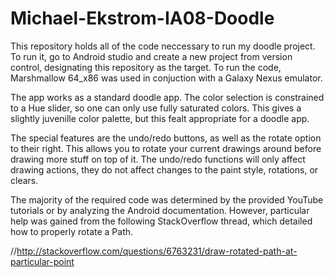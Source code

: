 # Michael-Ekstrom-IA08-Doodle

This repository holds all of the code neccessary to run my doodle project. To run it, go to Android studio and create a new project from version control, designating this repository as the target. To run the code, Marshmallow 64_x86 was used in conjuction with a Galaxy Nexus emulator.

The app works as a standard doodle app. The color selection is constrained to a Hue slider, so one can only use fully saturated colors. This gives a slightly juvenille color palette, but this fealt appropriate for a doodle app.

The special features are the undo/redo buttons, as well as the rotate option to their right. This allows you to rotate your current drawings around before drawing more stuff on top of it. The undo/redo functions will only affect drawing actions, they do not affect changes to the paint style, rotations, or clears. 

The majority of the required code was determined by the provided YouTube tutorials or by analyzing the Android documentation. However, particular help was gained from the following StackOverflow thread, which detailed how to properly rotate a Path.

//http://stackoverflow.com/questions/6763231/draw-rotated-path-at-particular-point
